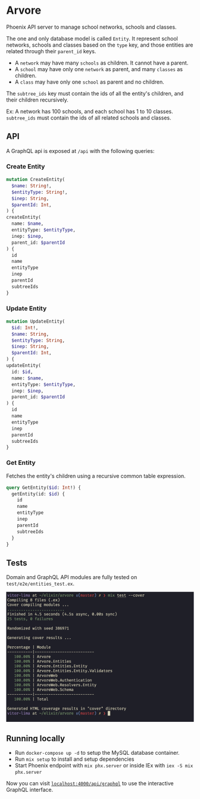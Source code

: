 # Arvore

Phoenix API server to manage school networks, schools and classes.

The one and only database model is called `Entity`. It represent school networks, schools and classes based on
the `type` key, and those entities are related through their `parent_id` keys.

* A `network` may have many `schools` as children. It cannot have a parent.
* A `school` may have only one `network` as parent, and many `classes` as children.
* A `class` may have only one `school` as parent and no children.

The `subtree_ids` key must contain the ids of all the entity's children, and their children
recursively.

Ex: A network has 100 schools, and each school has 1 to 10 classes. `subtree_ids` must contain the
ids of all related schools and classes.

## API

A GraphQL api is exposed at `/api` with the following queries:

### Create Entity

```graphql
mutation CreateEntity(
  $name: String!,
  $entityType: String!,
  $inep: String,
  $parentId: Int,
) {
createEntity(
  name: $name,
  entityType: $entityType, 
  inep: $inep,
  parent_id: $parentId
) {
  id
  name
  entityType
  inep
  parentId
  subtreeIds
}
```

### Update Entity

```graphql
mutation UpdateEntity(
  $id: Int!,
  $name: String,
  $entityType: String,
  $inep: String,
  $parentId: Int,
) {
updateEntity(
  id: $id,
  name: $name,
  entityType: $entityType, 
  inep: $inep,
  parent_id: $parentId
) {
  id
  name
  entityType
  inep
  parentId
  subtreeIds
}
```

### Get Entity

Fetches the entity's children using a recursive common table expression.

```graphql
query GetEntity($id: Int!) {
  getEntity(id: $id) {
    id
    name
    entityType
    inep
    parentId
    subtreeIds
  }
}
```

## Tests

Domain and GraphQL API modules are fully tested on `test/e2e/entities_test.ex`.

![Coverage](assets/coverage.png "MarineGEO logo")


## Running locally

  * Run `docker-compose up -d` to setup the MySQL database container.
  * Run `mix setup` to install and setup dependencies
  * Start Phoenix endpoint with `mix phx.server` or inside IEx with `iex -S mix phx.server`

Now you can visit [`localhost:4000/api/graphql`](http://localhost:4000/api/graphql) to use the
interactive GraphQL interface.
